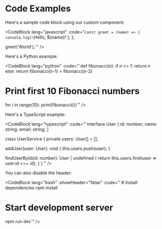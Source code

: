 # Code Examples

Here's a sample code block using our custom component:

<CodeBlock
  lang="javascript"
  :code="`const greet = (name) => {
  console.log(\`Hello, \${name}!\`);
};

greet('World');`"
/>

Here's a Python example:

<CodeBlock
  lang="python"
  :code="`def fibonacci(n):
    if n <= 1:
        return n
    else:
        return fibonacci(n-1) + fibonacci(n-2)

# Print first 10 Fibonacci numbers
for i in range(10):
    print(fibonacci(i))`"
/>

Here's a TypeScript example:

<CodeBlock
  lang="typescript"
  :code="`interface User {
  id: number;
  name: string;
  email: string;
}

class UserService {
  private users: User[] = [];

  addUser(user: User): void {
    this.users.push(user);
  }

  findUserById(id: number): User | undefined {
    return this.users.find(user => user.id === id);
  }
}`"
/>

You can also disable the header:

<CodeBlock
  lang="bash"
  :showHeader="false"
  :code="`# Install dependencies
npm install

# Start development server
npm run dev`"
/> 